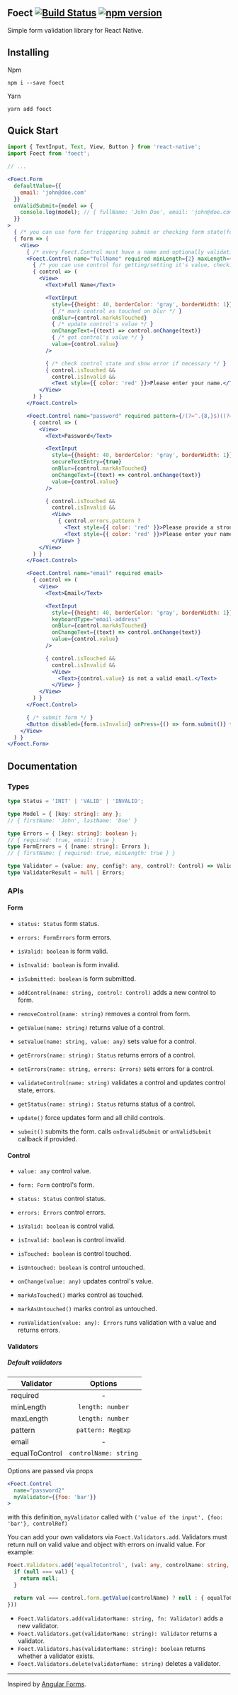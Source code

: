 Foect 
[![Build Status](https://travis-ci.org/unexge/foect.svg?branch=master)](https://travis-ci.org/unexge/foect)
[![npm version](https://badge.fury.io/js/foect.svg)](https://badge.fury.io/js/foect)
----
Simple form validation library for React Native.

## Installing
Npm
```
npm i --save foect
```

Yarn
```
yarn add foect
```

## Quick Start
```jsx
import { TextInput, Text, View, Button } from 'react-native';
import Foect from 'foect';

// ...

<Foect.Form
  defaultValue={{
    email: 'john@doe.com'
  }}
  onValidSubmit={model => {
    console.log(model); // { fullName: 'John Doe', email: 'john@doe.com' ... }
  }}
>
  { /* you can use form for triggering submit or checking form state(form.isSubmitted, form.isValid, ...) */ }
  { form => (
    <View>
      { /* every Foect.Control must have a name and optionally validation rules */ }
      <Foect.Control name="fullName" required minLength={2} maxLength={32}>
        { /* you can use control for getting/setting it's value, checking/updating(control.isValid, control.markAsTouched(), ...) it's state, checking it's errors(control.errors.required) */ }
        { control => (
          <View>
            <Text>Full Name</Text>

            <TextInput
              style={{height: 40, borderColor: 'gray', borderWidth: 1}}
              { /* mark control as touched on blur */ }
              onBlur={control.markAsTouched}
              { /* update control's value */ }
              onChangeText={(text) => control.onChange(text)}
              { /* get control's value */ }
              value={control.value}
            />

            { /* check control state and show error if necessary */ }
            { control.isTouched &&
              control.isInvalid && 
              <Text style={{ color: 'red' }}>Please enter your name.</Text> }
          </View>
        ) }
      </Foect.Control>

      <Foect.Control name="password" required pattern={/(?=^.{8,}$)((?=.*\d)|(?=.*\W+))(?![.\n])(?=.*[A-Z])(?=.*[a-z]).*$/}>
        { control => (
          <View>
            <Text>Password</Text>

            <TextInput
              style={{height: 40, borderColor: 'gray', borderWidth: 1}}
              secureTextEntry={true}
              onBlur={control.markAsTouched}
              onChangeText={(text) => control.onChange(text)}
              value={control.value}
            />

            { control.isTouched &&
              control.isInvalid && 
              <View>
                { control.errors.pattern ?
                  <Text style={{ color: 'red' }}>Please provide a strong password.</Text> : 
                  <Text style={{ color: 'red' }}>Please enter your name.</Text> }
              </View> }
          </View>
        ) }
      </Foect.Control>

      <Foect.Control name="email" required email>
        { control => (
          <View>
            <Text>Email</Text>

            <TextInput
              style={{height: 40, borderColor: 'gray', borderWidth: 1}}
              keyboardType="email-address"
              onBlur={control.markAsTouched}
              onChangeText={(text) => control.onChange(text)}
              value={control.value}
            />

            { control.isTouched &&
              control.isInvalid && 
              <View>
                <Text>{control.value} is not a valid email.</Text>
              </View> }
          </View>
        ) }
      </Foect.Control>

      { /* submit form */ }
      <Button disabled={form.isInvalid} onPress={() => form.submit()} title="Register" />
    </View>
  ) }
</Foect.Form>
```

## Documentation

### Types
```ts
type Status = 'INIT' | 'VALID' | 'INVALID';
```
```ts
type Model = { [key: string]: any };
// { firstName: 'John', lastName: 'Doe' }
```
```ts
type Errors = { [key: string]: boolean };
// { required: true, email: true }
type FormErrors = { [name: string]: Errors };
// { firstName: { required: true, minLength: true } }
```
```ts
type Validator = (value: any, config?: any, control?: Control) => ValidatorResult;
type ValidatorResult = null | Errors;
```

### APIs
#### Form
* `status: Status` form status.
* `errors: FormErrors` form errors.
* `isValid: boolean` is form valid.
* `isInvalid: boolean` is form invalid.
* `isSubmitted: boolean` is form submitted.

* `addControl(name: string, control: Control)` adds a new control to form.
* `removeControl(name: string)` removes a control from form.
* `getValue(name: string)` returns value of a control.
* `setValue(name: string, value: any)` sets value for a control.
* `getErrors(name: string): Status` returns errors of a control.
* `setErrors(name: string, errors: Errors)` sets errors for a control.
* `validateControl(name: string)` validates a control and updates control state, errors.
* `getStatus(name: string): Status` returns status of a control.
* `update()` force updates form and all child controls.
* `submit()` submits the form. calls `onInvalidSubmit` or `onValidSubmit` callback if provided.

#### Control
* `value: any` control value.
* `form: Form` control's form.
* `status: Status` control status.
* `errors: Errors` control errors.
* `isValid: boolean` is control valid.
* `isInvalid: boolean` is control invalid.
* `isTouched: boolean` is control touched.
* `isUntouched: boolean` is control untouched.

* `onChange(value: any)` updates control's value.
* `markAsTouched()` marks control as touched.
* `markAsUntouched()` marks control as untouched.
* `runValidation(value: any): Errors` runs validation with a value and returns errors.

#### Validators

##### Default validators
| Validator        | Options        |
| -------------    |:-------------:|
| required         | - |
| minLength        | `length: number` |
| maxLength        | `length: number` |
| pattern          | `pattern: RegExp` |
| email            | - |
| equalToControl   | `controlName: string` |

Options are passed via props
```jsx
<Foect.Control
  name="password2"
  myValidator={{foo: 'bar'}}
>
```
with this definition, `myValidator` called with `('value of the input', {foo: 'bar'}, controlRef)`

You can add your own validators via `Foect.Validators.add`.
Validators must return null on valid value and object with errors on invalid value. For example:
```ts
Foect.Validators.add('equalToControl', (val: any, controlName: string, control: Control) => {
  if (null === val) {
    return null;
  }

  return val === control.form.getValue(controlName) ? null : { equalToControl: true };
}))
```

* `Foect.Validators.add(validatorName: string, fn: Validator)` adds a new validator.
* `Foect.Validators.get(validatorName: string): Validator` returns a validator.
* `Foect.Validators.has(validatorName: string): boolean` returns whether a validator exists.
* `Foect.Validators.delete(validatorName: string)` deletes a validator.

----
Inspired by [Angular Forms](https://github.com/angular/angular/tree/master/packages/forms).
